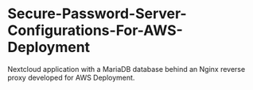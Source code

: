 # Secure-Password-Server-Configurations-For-AWS-Deployment
Nextcloud application with a MariaDB database behind an Nginx reverse proxy developed for AWS Deployment.
